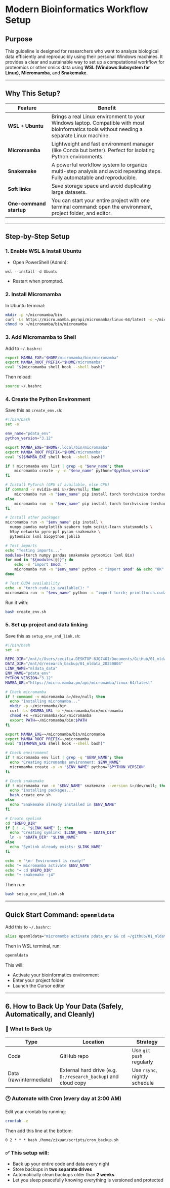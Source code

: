 # Modern Bioinformatics Workflow Setup 

## Purpose

This guideline is designed for researchers who want to analyze biological data efficiently and reproducibly using their personal Windows machines. It provides a clear and sustainable way to set up a computational workflow for proteomics or other omics data using **WSL (Windows Subsystem for Linux)**, **Micromamba**, and **Snakemake**.

---

## Why This Setup?

| Feature                 | Benefit                                                                                                                                     |
| ----------------------- | ------------------------------------------------------------------------------------------------------------------------------------------- |
| **WSL + Ubuntu**        | Brings a real Linux environment to your Windows laptop. Compatible with most bioinformatics tools without needing a separate Linux machine. |
| **Micromamba**          | Lightweight and fast environment manager (like Conda but better). Perfect for isolating Python environments.                                |
| **Snakemake**           | A powerful workflow system to organize multi-step analysis and avoid repeating steps. Fully automatable and reproducible.                   |
| **Soft links**          | Save storage space and avoid duplicating large datasets.                                                                                    |
| **One-command startup** | You can start your entire project with one terminal command: open the environment, project folder, and editor.                              |

---

## Step-by-Step Setup

### 1. Enable WSL & Install Ubuntu

* Open PowerShell (Admin):

```powershell
wsl --install -d Ubuntu
```

* Restart when prompted.

### 2. Install Micromamba

In Ubuntu terminal:

```bash
mkdir -p ~/micromamba/bin
curl -Ls https://micro.mamba.pm/api/micromamba/linux-64/latest -o ~/micromamba/bin/micromamba
chmod +x ~/micromamba/bin/micromamba
```

### 3. Add Micromamba to Shell

Add to `~/.bashrc`:

```bash
export MAMBA_EXE="$HOME/micromamba/bin/micromamba"
export MAMBA_ROOT_PREFIX="$HOME/micromamba"
eval "$(micromamba shell hook --shell bash)"
```

Then reload:

```bash
source ~/.bashrc
```

### 4. Create the Python Environment

Save this as `create_env.sh`:

```bash
#!/bin/bash
set -e

env_name="pdata_env"
python_version="3.12"

export MAMBA_EXE="$HOME/.local/bin/micromamba"
export MAMBA_ROOT_PREFIX="$HOME/micromamba"
eval "$($MAMBA_EXE shell hook --shell bash)"

if ! micromamba env list | grep -q "$env_name"; then
    micromamba create -y -n "$env_name" python="$python_version"
fi

# Install PyTorch (GPU if available, else CPU)
if command -v nvidia-smi &>/dev/null; then
    micromamba run -n "$env_name" pip install torch torchvision torchaudio --index-url https://download.pytorch.org/whl/cu128
else
    micromamba run -n "$env_name" pip install torch torchvision torchaudio
fi

# Install other packages
micromamba run -n "$env_name" pip install \
  numpy pandas matplotlib seaborn tqdm scikit-learn statsmodels \
  h5py networkx pyro-ppl pysam snakemake \
  pyteomics lxml biopython joblib

# Test imports
echo "Testing imports..."
modules=(torch numpy pandas snakemake pyteomics lxml Bio)
for mod in "${modules[@]}"; do
    echo -n "import $mod: "
    micromamba run -n "$env_name" python -c "import $mod" && echo "OK" || echo "FAILED"
done

# Test CUDA availability
echo -n "torch.cuda.is_available(): "
micromamba run -n "$env_name" python -c "import torch; print(torch.cuda.is_available())"
```

Run it with:

```bash
bash create_env.sh
```

### 5. Set up project and data linking

Save this as `setup_env_and_link.sh`:

```bash
#!/bin/bash
set -e

REPO_DIR="/mnt/c/Users/cecilia.DESKTOP-8JQ74OI/Documents/GitHub/01_mldata"
DATA_DIR="/mnt/d/research_backup/01_mldata_20250804"
LINK_NAME="mldata_data"
ENV_NAME="pdata_env"
PYTHON_VERSION="3.12"
MAMBA_URL="https://micro.mamba.pm/api/micromamba/linux-64/latest"

# Check micromamba
if ! command -v micromamba &>/dev/null; then
  echo "Installing micromamba..."
  mkdir -p ~/micromamba/bin
  curl -Ls $MAMBA_URL -o ~/micromamba/bin/micromamba
  chmod +x ~/micromamba/bin/micromamba
  export PATH=~/micromamba/bin:$PATH
fi

export MAMBA_EXE=~/micromamba/bin/micromamba
export MAMBA_ROOT_PREFIX=~/micromamba
eval "$($MAMBA_EXE shell hook --shell bash)"

# Check environment
if ! micromamba env list | grep -q "$ENV_NAME"; then
  echo "Creating micromamba environment: $ENV_NAME"
  micromamba create -y -n "$ENV_NAME" python="$PYTHON_VERSION"
fi

# Check snakemake
if ! micromamba run -n "$ENV_NAME" snakemake --version &>/dev/null; then
  echo "Installing packages..."
  bash create_env.sh
else
  echo "Snakemake already installed in $ENV_NAME"
fi

# Create symlink
cd "$REPO_DIR"
if [ ! -L "$LINK_NAME" ]; then
  echo "Creating symlink: $LINK_NAME → $DATA_DIR"
  ln -s "$DATA_DIR" "$LINK_NAME"
else
  echo "Symlink already exists: $LINK_NAME"
fi

echo -e "\n✅ Environment is ready!"
echo "➡ micromamba activate $ENV_NAME"
echo "➡ cd $REPO_DIR"
echo "➡ snakemake -j4"
```

Then run:

```bash
bash setup_env_and_link.sh
```

---

## Quick Start Command: `openmldata`

Add this to `~/.bashrc`:

```bash
alias openmldata="micromamba activate pdata_env && cd ~/github/01_mldata && cursor ."
```

Then in WSL terminal, run:

```bash
openmldata
```

This will:

* Activate your bioinformatics environment
* Enter your project folder
* Launch the Cursor editor

---

## 6. How to Back Up Your Data (Safely, Automatically, and Cleanly)

### 🧬 What to Back Up

| Type               | Location                                                   | Strategy                    |
|--------------------|------------------------------------------------------------|-----------------------------|
| Code               | GitHub repo                                                | Use `git push` regularly    |
| Data (raw/intermediate) | External hard drive (e.g. `D:/research_backup`) and cloud copy | Use `rsync`, nightly schedule |


### 🕐 Automate with Cron (every day at 2:00 AM)

Edit your crontab by running:

```bash
crontab -e
```

Then add this line at the bottom:

```cron
0 2 * * * bash /home/zixuan/scripts/cron_backup.sh
```

### ✅ This setup will:

* Back up your entire code and data every night
* Store backups in **two separate drives**
* Automatically clean backups older than **2 weeks**
* Let you sleep peacefully knowing everything is versioned and protected


